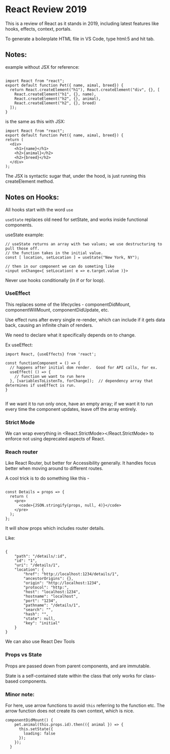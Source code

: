 # React Review 2019

This is a review of React as it stands in 2019, including latest features like hooks, effects, context, portals.

To generate a boilerplate HTML file in VS Code, type html:5 and hit tab.

## Notes:

example without JSX for reference:

```

import React from "react";
export default function Pet({ name, aimal, breed}) {
  return React.createElement("h1"), React.createElement("div", {}, [
    React.createElement("h1", {}, name),
    React.createElement("h2", {}, animal),
    React.createElement("h2", {}, breed)
  ]);
}

```

is the same as this with JSX:

```
import React from "react";
export default function Pet({ name, aimal, breed}) {
return (
  <div>
    <h1>{name}</h1>
    <h2>{animal}</h2>
    <h2>{breed}</h2>
  </div>
);
```

The JSX is syntactic sugar that, under the hood, is just running this createElement method.

## Notes on Hooks:

All hooks start with the word `use`

`useState` replaces old need for setState, and works inside functional components.

useState example:

```
// useState returns an array with two values; we use destructuring to pull those off.
// the function takes in the initial value.
const [ location, setLocation ] = useState("New York, NY");

// then in our component we can do someting like
<input onChange={ setLocation( e => e.target.value )}>

```

Never use hooks conditionally (in if or for loop).

### UseEffect

This replaces some of the lifecycles - componentDidMount, componentWillMount, componentDidUpdate, etc.

Use effect runs after every single re-render, which can include if it gets data back, causing an infinite chain of renders.

We need to declare what it specifically depends on to change.

Ex useEffect:

```
import React, {useEffects} from 'react';

const functionComponent = () => {
  // happens after initial dom render.  Good for API calls, for ex.
  useEffect( () => {
    // function we want to run here
  }, [variablesToListenTo, forChange]);  // dependency array that determines if useEffect is run.
}


```

If we want it to run only once, have an empty array; if we want it to run every time the component updates, leave off the array entirely.

### Strict Mode

We can wrap everything in <React.StrictMode></React.StrictMode> to enforce not using deprecated aspects of React.

### Reach router

Like React Router, but better for Accessibility generally. It handles focus better when moving around to different routes.

A cool trick is to do something like this -

```

const Details = props => {
  return (
    <pre>
      <code>{JSON.stringify(props, null, 4)}</code>
    </pre>
  );
};

```

It will show props which includes router details.

Like:

```

{
    "path": "/details/:id",
    "id": "1",
    "uri": "/details/1",
    "location": {
        "href": "http://localhost:1234/details/1",
        "ancestorOrigins": {},
        "origin": "http://localhost:1234",
        "protocol": "http:",
        "host": "localhost:1234",
        "hostname": "localhost",
        "port": "1234",
        "pathname": "/details/1",
        "search": "",
        "hash": "",
        "state": null,
        "key": "initial"
    }
}

```

We can also use React Dev Tools

### Props vs State

Props are passed down from parent components, and are immutable.

State is a self-contained state within the class that only works for class-based components.

### Minor note:

For here, use arrow functions to avoid `this` referring to the function etc. The arrow function does not create its own context, which is nice.

```
componentDidMount() {
    pet.animal(this.props.id).then(({ animal }) => {
      this.setState({
        loading: false
      });
    });
  }
```
